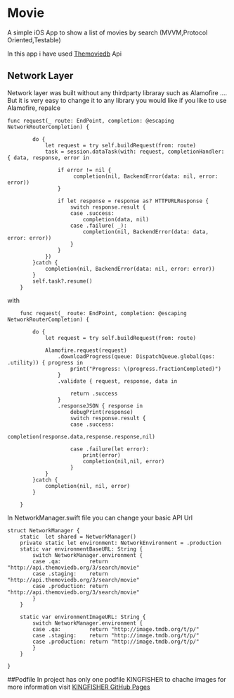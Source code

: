 # Movie
A simple iOS App to show a list of movies by search (MVVM,Protocol Oriented,Testable)

In this app i have used [Themoviedb](https://www.themoviedb.org) Api

## Network Layer
Network layer was built without any thirdparty libraray such as Alamofire ....
But it is very easy to change it to any library you would like
if you like to use Alamofire,  repalce
```
func request(_ route: EndPoint, completion: @escaping NetworkRouterCompletion) {
        
        do {
            let request = try self.buildRequest(from: route)
            task = session.dataTask(with: request, completionHandler: { data, response, error in
                
                if error != nil {
                     completion(nil, BackendError(data: nil, error: error))
                }
                
                if let response = response as? HTTPURLResponse {
                    switch response.result {
                    case .success:
                        completion(data, nil)
                    case .failure( _):
                        completion(nil, BackendError(data: data, error: error))
                    }
                }
            })
        }catch {
            completion(nil, BackendError(data: nil, error: error))
        }
        self.task?.resume()
    }
```
with
```
    func request(_ route: EndPoint, completion: @escaping NetworkRouterCompletion) {
        
        do {
            let request = try self.buildRequest(from: route)
           
            Alamofire.request(request)
                .downloadProgress(queue: DispatchQueue.global(qos: .utility)) { progress in
                    print("Progress: \(progress.fractionCompleted)")
                }
                .validate { request, response, data in
                    
                    return .success
                }
                .responseJSON { response in
                    debugPrint(response)
                    switch response.result {
                    case .success:
                        completion(response.data,response.response,nil)
                        
                    case .failure(let error):
                        print(error)
                        completion(nil,nil, error)
                    }
            }
        }catch {
            completion(nil, nil, error)
        }
       
    }
```
In NetworkManager.swift file you can change your basic API Url
```
struct NetworkManager {
    static  let shared = NetworkManager()
    private static let environment: NetworkEnvironment = .production
    static var environmentBaseURL: String {
        switch NetworkManager.environment {
        case .qa:         return "http://api.themoviedb.org/3/search/movie"
        case .staging:    return "http://api.themoviedb.org/3/search/movie"
        case .production: return "http://api.themoviedb.org/3/search/movie"
        }
    }
    
    static var environmentImageURL: String {
        switch NetworkManager.environment {
        case .qa:         return "http://image.tmdb.org/t/p/"
        case .staging:    return "http://image.tmdb.org/t/p/"
        case .production: return "http://image.tmdb.org/t/p/"
        }
    }
    
}
```

##Podfile
In project has only one podfile KINGFISHER to chache images for more information visit [KINGFISHER GitHub Pages](https://github.com/onevcat/Kingfisher)
